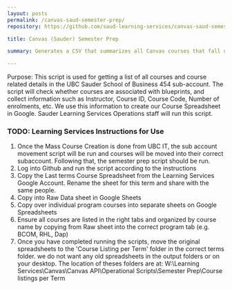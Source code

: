 ```yaml
---
layout: posts
permalink: /canvas-saud-semester-prep/
repository: https://github.com/saud-learning-services/canvas-saud-semester-prep

title: Canvas (Sauder) Semester Prep

summary: Generates a CSV that summarizes all Canvas courses that fall under a provided term id and account id(s).

---
```

Purpose: This script is used for getting a list of all courses and course related details in the UBC Sauder School of Business 454 sub-account. The script will check whether courses are associated with blueprints, and collect information such as Instructor, Course ID, Course Code, Number of enrolments, etc.   We use this information to create our Course Spreadsheet in Google.
Sauder Learning Services Operations staff will run this script.

### TODO: Learning Services Instructions for Use

1.	Once the Mass Course Creation is done from UBC IT, the sub account movement script will be run and courses will be moved into their correct subaccount. Following that, the semester prep script should be run.
2.	Log into Github and run the script according to the instructions
3.	Copy the Last terms Course Spreadsheet from the Learning Services Google Account. Rename the sheet for this term and share with the same people.
4.	Copy into Raw Data sheet in Google Sheets
5.	Copy over individual program courses into separate sheets on Google Spreadsheets
6.	Ensure all courses are listed in the right tabs and organized by course name by copying from Raw sheet into the correct program tab (e.g. BCOM, RHL, Dap)
7.	Once you have completed running the scripts, move the original spreadsheets to the 'Course Listing per Term' folder in the correct terms folder.  we do not want any old spreadsheets in the output folders or on your desktop. The location of theses folders are at: W:\Learning Services\Canvas\Canvas API\Operational Scripts\Semester Prep\Course listings per Term

